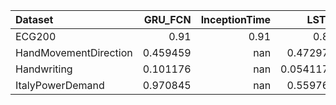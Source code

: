 | Dataset               |   GRU_FCN |   InceptionTime |      LSTM |   LSTM_FCN |
|:----------------------|----------:|----------------:|----------:|-----------:|
| ECG200                |  0.91     |            0.91 | 0.82      |  0.92      |
| HandMovementDirection |  0.459459 |          nan    | 0.472973  |  0.486486  |
| Handwriting           |  0.101176 |          nan    | 0.0541176 |  0.0752941 |
| ItalyPowerDemand      |  0.970845 |          nan    | 0.559767  |  0.910593  |